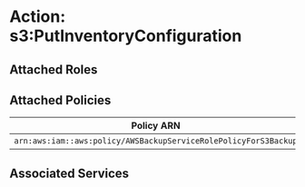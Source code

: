 # Action: s3:PutInventoryConfiguration

## Attached Roles

## Attached Policies

| Policy ARN | Policy Name |
|------------|-------------|
| `arn:aws:iam::aws:policy/AWSBackupServiceRolePolicyForS3Backup` | [AWSBackupServiceRolePolicyForS3Backup](../policies.md#awsbackupservicerolepolicyfors3backup) |

## Associated Services

